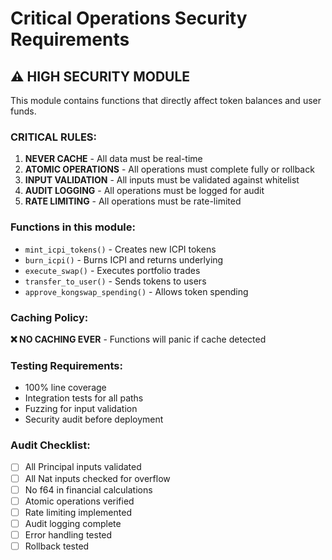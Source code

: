 # Critical Operations Security Requirements

## ⚠️ HIGH SECURITY MODULE

This module contains functions that directly affect token balances and user funds.

### CRITICAL RULES:

1. **NEVER CACHE** - All data must be real-time
2. **ATOMIC OPERATIONS** - All operations must complete fully or rollback
3. **INPUT VALIDATION** - All inputs must be validated against whitelist
4. **AUDIT LOGGING** - All operations must be logged for audit
5. **RATE LIMITING** - All operations must be rate-limited

### Functions in this module:
- `mint_icpi_tokens()` - Creates new ICPI tokens
- `burn_icpi()` - Burns ICPI and returns underlying
- `execute_swap()` - Executes portfolio trades
- `transfer_to_user()` - Sends tokens to users
- `approve_kongswap_spending()` - Allows token spending

### Caching Policy:
**❌ NO CACHING EVER** - Functions will panic if cache detected

### Testing Requirements:
- 100% line coverage
- Integration tests for all paths
- Fuzzing for input validation
- Security audit before deployment

### Audit Checklist:
- [ ] All Principal inputs validated
- [ ] All Nat inputs checked for overflow
- [ ] No f64 in financial calculations
- [ ] Atomic operations verified
- [ ] Rate limiting implemented
- [ ] Audit logging complete
- [ ] Error handling tested
- [ ] Rollback tested